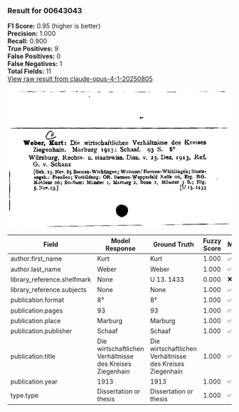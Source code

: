 ### Result for 00643043
**F1 Score:** 0.95 (higher is better)<br>**Precision:** 1.000<br>**Recall:** 0.900<br>**True Positives:** 9<br>**False Positives:** 0<br>**False Negatives:** 1<br>**Total Fields:** 11<br>[View raw result from claude-opus-4-1-20250805](https://github.com/RISE-UNIBAS/humanities_data_benchmark/blob/main/results/2025-09-02/T0146/request_T0146_00643043.json)

<img src="https://github.com/RISE-UNIBAS/humanities_data_benchmark/blob/main/benchmarks/zettelkatalog/images/00643043.jpg?raw=true" alt="00643043" width="600px">

| Field | Model Response | Ground Truth | Fuzzy Score | Match |
|-------|----------------|--------------|-------------|-------|
| author.first_name | Kurt | Kurt | 1.000 | ✅ |
| author.last_name | Weber | Weber | 1.000 | ✅ |
| library_reference.shelfmark | None | U 13. 1433 | 0.000 | ❌ |
| library_reference.subjects | None | None | 1.000 | ✅ |
| publication.format | 8° | 8° | 1.000 | ✅ |
| publication.pages | 93 | 93 | 1.000 | ✅ |
| publication.place | Marburg | Marburg | 1.000 | ✅ |
| publication.publisher | Schaaf | Schaaf | 1.000 | ✅ |
| publication.title | Die wirtschaftlichen Verhältnisse des Kreises Ziegenhain | Die wirtschaftlichen Verhältnisse des Kreises Ziegenhain | 1.000 | ✅ |
| publication.year | 1913 | 1913 | 1.000 | ✅ |
| type.type | Dissertation or thesis | Dissertation or thesis | 1.000 | ✅ |

